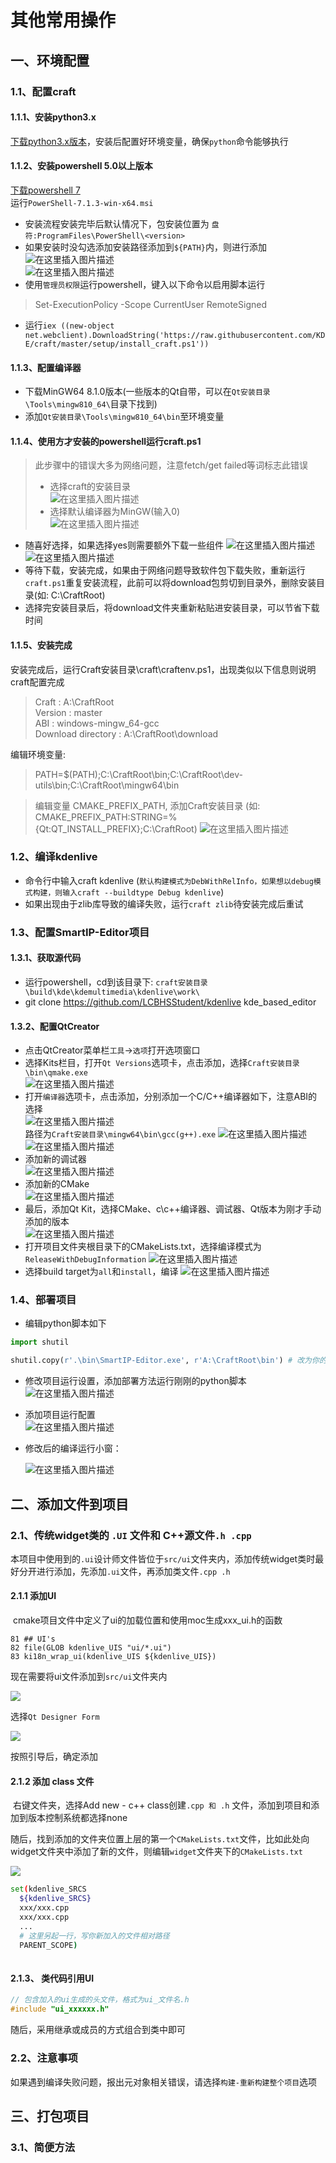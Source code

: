 # 其他常用操作

## 一、环境配置

### 1.1、配置craft

#### 1.1.1、安装python3.x

[下载python3.x版本](https://www.python.org/downloads/)，安装后配置好环境变量，确保`python`命令能够执行

#### 1.1.2、安装powershell 5.0以上版本

[下载powershell 7](https://github.com/PowerShell/PowerShell/releases/tag/v7.1.3)  
运行`PowerShell-7.1.3-win-x64.msi`

* 安装流程安装完毕后默认情况下，包安装位置为 `盘符:ProgramFiles\PowerShell\<version>`
* 如果安装时没勾选添加安装路径添加到`${PATH}`内，则进行添加
  ![在这里插入图片描述](https://img-blog.csdnimg.cn/20210602104832207.png)  
  ![在这里插入图片描述](https://img-blog.csdnimg.cn/20210602104929223.png)
* 使用`管理员权限`运行powershell，键入以下命令以启用脚本运行

> Set-ExecutionPolicy -Scope CurrentUser RemoteSigned

* 运行`iex ((new-object net.webclient).DownloadString('https://raw.githubusercontent.com/KDE/craft/master/setup/install_craft.ps1'))`

#### 1.1.3、配置编译器

* 下载MinGW64 8.1.0版本(一些版本的Qt自带，可以在`Qt安装目录\Tools\mingw810_64\`目录下找到)
* 添加`Qt安装目录\Tools\mingw810_64\bin`至环境变量

#### 1.1.4、使用方才安装的powershell运行craft.ps1 

> 此步骤中的错误大多为网络问题，注意fetch/get failed等词标志此错误
>
> * 选择craft的安装目录  
>   ![在这里插入图片描述](https://img-blog.csdnimg.cn/20210602105617891.png)
> * 选择默认编译器为MinGW(输入0)  
>   ![在这里插入图片描述](https://img-blog.csdnimg.cn/20210602105952101.png)

* 随喜好选择，如果选择yes则需要额外下载一些组件
  ![在这里插入图片描述](https://img-blog.csdnimg.cn/2021060211002624.png)  
  ![在这里插入图片描述](https://img-blog.csdnimg.cn/20210602110115185.png)
* 等待下载，安装完成，如果由于网络问题导致软件包下载失败，重新运行`craft.ps1`重复安装流程，此前可以将download包剪切到目录外，删除安装目录(如: C:\CraftRoot\) 
* 选择完安装目录后，将download文件夹重新粘贴进安装目录，可以节省下载时间

#### 1.1.5、安装完成

安装完成后，运行Craft安装目录\craft\craftenv.ps1，出现类似以下信息则说明craft配置完成

> Craft               : A:\CraftRoot  
> Version             : master  
> ABI                 : windows-mingw_64-gcc  
> Download directory  : A:\CraftRoot\download

编辑环境变量:

> PATH=$(PATH);C:\CraftRoot\bin;C:\CraftRoot\dev-utils\bin\;C:\CraftRoot\mingw64\bin  

> 编辑变量 CMAKE_PREFIX_PATH, 添加Craft安装目录 (如: CMAKE_PREFIX_PATH:STRING=%{Qt:QT_INSTALL_PREFIX};C:\CraftRoot)
> ![在这里插入图片描述](https://img-blog.csdnimg.cn/20210602112749586.png)

### 1.2、编译kdenlive

* 命令行中输入craft kdenlive (`默认构建模式为DebWithRelInfo，如果想以debug模式构建，则输入craft --buildtype Debug kdenlive`)
* 如果出现由于zlib库导致的编译失败，运行`craft zlib`待安装完成后重试

### 1.3、配置SmartIP-Editor项目

#### 1.3.1、获取源代码

* 运行powershell，cd到该目录下: `craft安装目录\build\kde\kdemultimedia\kdenlive\work\`
* git clone https://github.com/LCBHSStudent/kdenlive kde_based_editor

#### 1.3.2、配置QtCreator

* 点击QtCreator菜单栏`工具`->`选项`打开选项窗口
* 选择Kits栏目，打开`Qt Versions`选项卡，点击添加，选择`Craft安装目录\bin\qmake.exe`  
  ![在这里插入图片描述](https://img-blog.csdnimg.cn/20210602111625341.png)
* 打开`编译器`选项卡，点击添加，分别添加一个C/C++编译器如下，注意ABI的选择  
  ![在这里插入图片描述](https://img-blog.csdnimg.cn/20210602111842340.png)  
  路径为`Craft安装目录\mingw64\bin\gcc(g++).exe`
  ![在这里插入图片描述](https://img-blog.csdnimg.cn/20210602111928617.png)  
  ![在这里插入图片描述](https://img-blog.csdnimg.cn/2021060211195686.png)
* 添加新的调试器  
  ![在这里插入图片描述](https://img-blog.csdnimg.cn/20210602112139789.png)
* 添加新的CMake  
  ![在这里插入图片描述](https://img-blog.csdnimg.cn/20210602112227131.png)
* 最后，添加Qt Kit，选择CMake、c\c++编译器、调试器、Qt版本为刚才手动添加的版本  
  ![在这里插入图片描述](https://img-blog.csdnimg.cn/20210602112357294.png)
* 打开项目文件夹根目录下的CMakeLists.txt，选择编译模式为`ReleaseWithDebugInformation`
  ![在这里插入图片描述](https://img-blog.csdnimg.cn/20210602112452199.png)
* 选择build target为`all`和`install`，编译
  ![在这里插入图片描述](https://img-blog.csdnimg.cn/20210602112749586.png)

### 1.4、部署项目

* 编辑python脚本如下

```python
import shutil

shutil.copy(r'.\bin\SmartIP-Editor.exe', r'A:\CraftRoot\bin') # 改为你的craft安装目录
```

* 修改项目运行设置，添加部署方法运行刚刚的python脚本  
  ![在这里插入图片描述](https://img-blog.csdnimg.cn/20210602113336304.png)

* 添加项目运行配置  
  ![在这里插入图片描述](https://img-blog.csdnimg.cn/20210602113440874.png)

* 修改后的编译运行小窗：

  ![在这里插入图片描述](https://img-blog.csdnimg.cn/20210602113519633.png)



## 二、添加文件到项目

### 2.1、传统widget类的 `.UI` 文件和 C++源文件`.h .cpp`

​		本项目中使用到的`.ui`设计师文件皆位于`src/ui`文件夹内，添加传统widget类时最好分开进行添加，先添加`.ui`文件，再添加类文件`.cpp .h`

#### 2.1.1 添加UI

​		cmake项目文件中定义了ui的加载位置和使用moc生成xxx_ui.h的函数

```
81 ## UI's
82 file(GLOB kdenlive_UIS "ui/*.ui")
83 ki18n_wrap_ui(kdenlive_UIS ${kdenlive_UIS})
```

现在需要将ui文件添加到`src/ui`文件夹内

![](.\assets\add_ui_1.png)

选择`Qt Designer Form`

![](.\assets\add_ui_2.png)

按照引导后，确定添加

#### 2.1.2 添加 class 文件

​		右键文件夹，选择Add new - c++ class创建`.cpp 和 .h` 文件，添加到项目和添加到版本控制系统都选择none

​		随后，找到添加的文件夹位置上层的第一个`CMakeLists.txt`文件，比如此处向widget文件夹中添加了新的文件，则编辑`widget`文件夹下的`CMakeLists.txt`

![](.\assets\add_code_1.png)

```bash
set(kdenlive_SRCS
  ${kdenlive_SRCS}
  xxx/xxx.cpp
  xxx/xxx.cpp
  ...
  # 这里另起一行，写你新加入的文件相对路径
  PARENT_SCOPE)
  
```

#### 2.1.3、 类代码引用UI

```c++
// 包含加入的ui生成的头文件，格式为ui_文件名.h
#include "ui_xxxxxx.h"
```

随后，采用继承或成员的方式组合到类中即可

### 2.2、注意事项

​		如果遇到编译失败问题，报出元对象相关错误，请选择`构建-重新构建整个项目`选项

## 三、打包项目

### 3.1、简便方法


